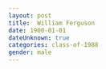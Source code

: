 ```yaml
---
layout: post
title:  William Ferguson
date: 1900-01-01
dateUnknown: true
categories: class-of-1988
gender: male
---
```

